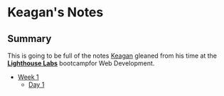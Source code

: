 # Keagan's Notes

## Summary

This is going to be full of the notes [Keagan](https://github.com/Ibirn) gleaned from his time at the <strong>[Lighthouse Labs](https://www.lighthouselabs.ca/)</strong>  bootcampfor Web Development.

* [Week 1](/Week_1)
  * [Day 1](/Week_1/Day_1)